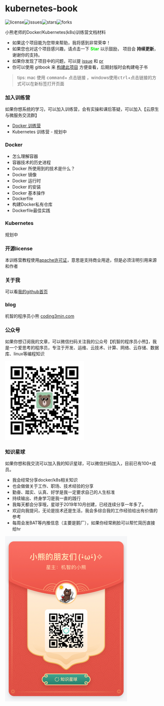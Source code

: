 # kubernetes-book

![license](https://img.shields.io/github/license/minibear2333/kubernetes-book.svg)![issues](https://img.shields.io/github/issues/minibear2333/kubernetes-book.svg)![stars](https://img.shields.io/github/stars/minibear2333/kubernetes-book.svg)![forks](https://img.shields.io/github/forks/minibear2333/kubernetes-book.svg)

小熊老师的Docker/Kubernetes(k8s)训练营文档材料

* 如果这个项目能为您带来帮助，我将感到非常荣幸！
* 如果您也对这个项目感兴趣，请点击一下  **<font color="gree">Star</font>** 以示鼓励， 项目会 **持续更新**，谢谢你的支持。
* 如果你发现了项目中的问题，可以提 [issue](https://github.com/minibear2333/kubernetes-book/issues) 和 [pr](https://github.com/minibear2333/kubernetes-book/pulls)
* 你可以使用 gitbook 来 [构建此项目](./tools/gitbook.md) 方便查看，后期封版时会构建电子书

> tips: mac 使用 <kbd>command</kbd>+ <kbd>点击链接</kbd> ，windows使用<kbd>ctrl</kbd>+<kbd>点击链接</kbd>的方式可以在新标签打开页面

### 加入训练营

如果你想系统的学习，可以加入训练营，会有实操和课后答疑，可以加入【云原生与微服务交流群】

* [Docker 训练营](http://weike.fm/Q6V2w16556)
* Kubernetes 训练营 - 规划中 

### Docker

* 怎么理解容器
* 容器技术的历史进程
* Docker 所使用到的技术是什么？
* Docker 镜像
* Docker 运行时
* Docker 的安装
* Docker 基本操作
* Dockerfile
* 构建Docker私有仓库
* Dockerfile最佳实践

### Kubernetes

规划中

### 开源license

本训练营教程使用[apache许可证](./LICENSE)，意思是支持商业用途，但是必须注明引用来源和作者

### 关于我

可以看[我的github首页](https://github.com/minibear2333/)

### blog

机智的程序员小熊 [coding3min.com](https://coding3min.com)

### 公众号

如果你想订阅我的文章，可以微信扫码关注我的公众号【机智的程序员小熊】，我是一个爱思考的程序员，专注于开发、运维、云技术、计算、网络、云存储、数据库、linux等编程知识

<img src="./images/gzh.jpg" ></img>

### 知识星球

如果你想和我交流可以加入我的知识星球，可以微信扫码加入，目前已有100+成员。

* 我会经常分享docker/k8s相关知识
* 也会做做关于工作、职场、技术经验的分享
* 勤奋、踏实、认真、好学是我一定要求自己的人生标准
* 持续输出、终身学习是我一直的践行
* 我每天都会分享哦，星球于2019年10月创建，已经连续分享一年多了。
* 欢迎向我提问，无论是技术还是生活，我会多综合我的工作经验给出有价值的参考
* 每周会发BAT等内推信息（主要是鹅厂），如果你经常刷脸可以帮忙简历直接给hr

<img src="./images/zsxq.jpg" width="400px"></img>
